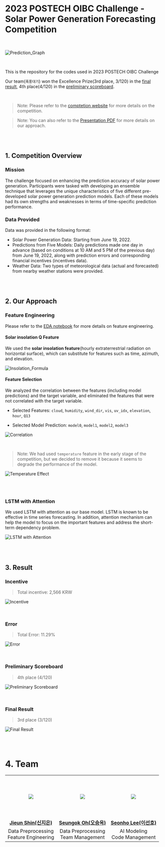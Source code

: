 # 2023 POSTECH OIBC Challenge - Solar Power Generation Forecasting Competition

<br/>

![Prediction_Graph](assets/prediction_graph.png)

<br/>

This is the repository for the codes used in 2023 POSTECH OIBC Challenge 

Our team(`폭풍대기`) won the Excellence Prize(3rd place, 3/120) in the [final result](https://o.solarkim.com/cmpt2023/notice), 4th place(4/120) in the [preliminary scoreboard](https://o.solarkim.com/cmpt2023/).

<br/>

> Note: Please refer to the [comptetion website](https://competition.postech.ac.kr) for more details on the competition.

> Note: You can also refer to the [Presentation PDF](assets/OIBC_presentation.pdf) for more details on our approach.


<br/>
<br/>

## 1. Competition Overview

### Mission

The challenge focused on enhancing the prediction accuracy of solar power generation. Participants were tasked with developing an ensemble technique that leverages the unique characteristics of five different pre-developed solar power generation prediction models. Each of these models had its own strengths and weaknesses in terms of time-specific prediction performance.


### Data Provided

Data was provided in the following format:

- Solar Power Generation Data: Starting from June 19, 2022.
- Predictions from Five Models: Daily predictions made one day in advance (based on conditions at 10 AM and 5 PM of the previous day) from June 19, 2022, along with prediction errors and corresponding financial incentives (incentives data).
- Weather Data: Two types of meteorological data (actual and forecasted) from nearby weather stations were provided.

<br/>
<br/>

## 2. Our Approach

### Feature Engineering

Please refer to the [EDA notebook](EDA.ipynb) for more details on feature engineering.

#### Solar insolation Q Feature

We used the <b>solar insolation feature</b>(hourly extraterrestrial radiation on horizontal surface), which can substitute for features such as time, azimuth, and elevation. 

![Insolation_Formula](assets/insolation_formula.png)


#### Feature Selection

We analyzed the correlation between the features (including model predictions) and the target variable, and eliminated the features that were not correlated with the target variable.

- Selected Features: `cloud`, `humidity`, `wind_dir`, `vis`, `uv_idx`, `elevation`, `hour`, `Q13`

- Selected Model Prediction: `model0`, `model1`, `model2`, `model3`

![Correlation](assets/correlation.png)

<br/>

> Note: We had used `temperature` feature in the early stage of the competition, but we decided to remove it because it seems to degrade the performance of the model.

![Temperature Effect](assets/temperature_effect.png)

<br/>
<br/>

### LSTM with Attention

We used LSTM with attention as our base model. LSTM is known to be effective in time series forecasting. In addition, attention mechanism can help the model to focus on the important features and address the short-term dependency problem.

![LSTM with Attention](assets/LSTM_with_attention.png)


<br/>
<br/>

## 3. Result

### Incentive

> Total incentive: 2,566 KRW

![Incentive](assets/incentive.png)

<br/>

### Error

> Total Error: 11.29%

![Error](assets/error.png)

<br/>

### Preliminary Scoreboard

> 4th place (4/120)

![Preliminary Scoreboard](assets/preliminary_scoreboard.png)

<br/>

### Final Result

> 3rd place (3/120)

![Final Result](assets/final_result.png)


<br/>
<br/>


# 4. Team

<table style="text-align:center">
    <tr height="140px">
      <td>
         <a href="https://github.com/wldms25">
            <img src="https://github.com/wldms25.png"/>
         </a>
      </td>
      <td>
         <a href="https://github.com/juk1329">
            <img src="https://github.com/SeungOkOH.png"/>
         </a>
      </td>
      <td>
         <a href="https://github.com/glanceyes">
            <img src="https://github.com/glanceyes.png"/>
         </a>
      </td>
   </tr>
   <tr>
       <td><a href="#"><b>Jieun Shin(신지은)</b></a></td>
       <td><a href="https://github.com/SeungOkOH"><b>Seungok Oh(오승옥)</b></a></td>
       <td><a href="https://github.com/glanceyes"><b>Seonho Lee(이선호)</b></a></td>
   </tr>
   <tr>
      <td >Data Preprocessing<br/>Feature Engineering</td>
      <td>Data Preprocessing<br/>Team Management</td>
      <td>AI Modeling<br/>Code Management</td>
   </tr>
</table>